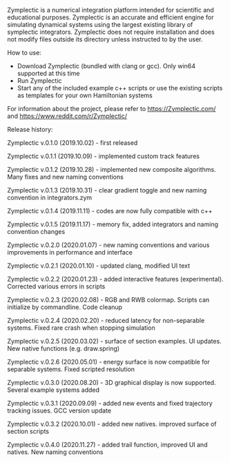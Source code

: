 Zymplectic is a numerical integration platform intended for scientific and educational purposes. 
Zymplectic is an accurate and efficient engine for simulating dynamical systems using the largest existing library of symplectic integrators.
Zymplectic does not require installation and does not modify files outside its directory unless instructed to by the user.

How to use:
- Download Zymplectic (bundled with clang or gcc). Only win64 supported at this time
- Run Zymplectic
- Start any of the included example c++ scripts or use the existing scripts as templates for your own Hamiltonian systems

For information about the project, please refer to https://Zymplectic.com/ and https://www.reddit.com/r/Zymplectic/

Release history:

Zymplectic v.0.1.0 (2019.10.02) - first released

Zymplectic v.0.1.1 (2019.10.09) - implemented custom track features

Zymplectic v.0.1.2 (2019.10.28) - implemented new composite algorithms. Many fixes and new naming conventions

Zymplectic v.0.1.3 (2019.10.31) - clear gradient toggle and new naming convention in integrators.zym

Zymplectic v.0.1.4 (2019.11.11) - codes are now fully compatible with c++

Zymplectic v.0.1.5 (2019.11.17) - memory fix, added integrators and naming convention changes

Zymplectic v.0.2.0 (2020.01.07) - new naming conventions and various improvements in performance and interface

Zymplectic v.0.2.1 (2020.01.10) - updated clang, modified UI text

Zymplectic v.0.2.2 (2020.01.23) - added interactive features (experimental). Corrected various errors in scripts

Zymplectic v.0.2.3 (2020.02.08) - RGB and RWB colormap. Scripts can initialize by commandline. Code cleanup

Zymplectic v.0.2.4 (2020.02.20) - reduced latency for non-separable systems. Fixed rare crash when stopping simulation

Zymplectic v.0.2.5 (2020.03.02) - surface of section examples. UI updates. New native functions (e.g. draw.spring)

Zymplectic v.0.2.6 (2020.05.01) - energy surface is now compatible for separable systems. Fixed scripted resolution

Zymplectic v.0.3.0 (2020.08.20) - 3D graphical display is now supported. Several example systems added

Zymplectic v.0.3.1 (2020.09.09) - added new events and fixed trajectory tracking issues. GCC version update

Zymplectic v.0.3.2 (2020.10.01) - added new natives. improved surface of section scripts

Zymplectic v.0.4.0 (2020.11.27) - added trail function, improved UI and natives. New naming conventions

